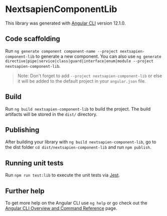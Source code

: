 # NextsapienComponentLib

This library was generated with [Angular CLI](https://github.com/angular/angular-cli) version 12.1.0.

## Code scaffolding

Run `ng generate component component-name --project nextsapien-component-lib` to generate a new component. You can also use `ng generate directive|pipe|service|class|guard|interface|enum|module --project nextsapien-component-lib`.

> Note: Don't forget to add `--project nextsapien-component-lib` or else it will be added to the default project in your `angular.json` file.

## Build

Run `ng build nextsapien-component-lib` to build the project. The build artifacts will be stored in the `dist/` directory.

## Publishing

After building your library with `ng build nextsapien-component-lib`, go to the dist folder `cd dist/nextsapien-component-lib` and run `npm publish`.

## Running unit tests

Run `npm run test:lib` to execute the unit tests via [Jest](https://www.xfive.co/blog/testing-angular-faster-jest/).

## Further help

To get more help on the Angular CLI use `ng help` or go check out the [Angular CLI Overview and Command Reference](https://angular.io/cli) page.
